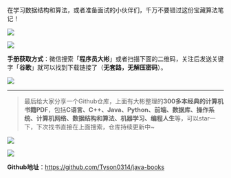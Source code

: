 在学习数据结构和算法，或者准备面试的小伙伴们，千万不要错过这份宝藏算法笔记！

![](http://img.dabin-coder.cn/image/image-20210828120937311.png)

![](http://img.dabin-coder.cn/image/image-20210828121035926.png)

**手册获取方式**：微信搜索「**程序员大彬**」或者扫描下面的二维码，关注后发送关键字「**谷歌**」就可以找到下载链接了（**无套路，无解压密码**）。

![](http://img.dabin-coder.cn/image/公众号.jpg)





---



>  最后给大家分享一个Github仓库，上面有大彬整理的**300多本经典的计算机书籍PDF**，包括**C语言、C++、Java、Python、前端、数据库、操作系统、计算机网络、数据结构和算法、机器学习、编程人生**等，可以star一下，下次找书直接在上面搜索，仓库持续更新中~

![](http://img.dabin-coder.cn/image/Image.png)

![](http://img.dabin-coder.cn/image/image-20221030094126118.png)

**Github地址**：https://github.com/Tyson0314/java-books
